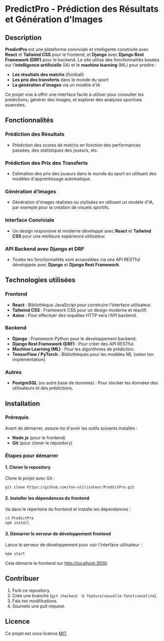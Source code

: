
# PredictPro - Prédiction des Résultats et Génération d'Images

## Description

**PredictPro** est une plateforme conviviale et intelligente construite avec **React** et **Tailwind CSS** pour le frontend, et **Django** avec **Django Rest Framework (DRF)** pour le backend. Le site utilise des fonctionnalités basées sur l'**intelligence artificielle** (IA) et le **machine learning** (ML) pour prédire :

- **Les résultats des matchs** (football)
- **Les prix des transferts** dans le monde du sport
- **La génération d'images** via un modèle d'IA

Ce projet vise à offrir une interface facile à utiliser pour consulter les prédictions, générer des images, et explorer des analyses sportives avancées.

## Fonctionnalités

### Prédiction des Résultats
- Prédiction des scores de matchs en fonction des performances passées, des statistiques des joueurs, etc.
  
### Prédiction des Prix des Transferts
- Estimation des prix des joueurs dans le monde du sport en utilisant des modèles d'apprentissage automatique.

### Génération d'Images
- Génération d'images réalistes ou stylisées en utilisant un modèle d'IA, par exemple pour la création de visuels sportifs.

### Interface Conviviale
- Un design responsive et moderne développé avec **React** et **Tailwind CSS** pour une meilleure expérience utilisateur.

### API Backend avec Django et DRF
- Toutes les fonctionnalités sont accessibles via une API RESTful développée avec **Django** et **Django Rest Framework**.

## Technologies utilisées

### Frontend
- **React** : Bibliothèque JavaScript pour construire l'interface utilisateur.
- **Tailwind CSS** : Framework CSS pour un design moderne et réactif.
- **Axios** : Pour effectuer des requêtes HTTP vers l'API backend.

### Backend
- **Django** : Framework Python pour le développement backend.
- **Django Rest Framework (DRF)** : Pour créer des API RESTful.
- **Machine Learning (ML)** : Pour les algorithmes de prédiction.
- **TensorFlow / PyTorch** : Bibliothèques pour les modèles ML (selon ton implémentation).

### Autres
- **PostgreSQL** (ou autre base de données) : Pour stocker les données des utilisateurs et des prédictions.

## Installation

### Prérequis
Avant de démarrer, assure-toi d'avoir les outils suivants installés :
- **Node.js** (pour le frontend)
- **Git** (pour cloner le repository)

### Étapes pour démarrer

#### 1. Cloner le repository

Clone le projet avec Git :

```bash
git clone https://github.com/ton-utilisateur/PredictPro.git
```

#### 2. Installer les dépendances du frontend

Va dans le répertoire du frontend et installe les dépendances :

```bash
cd PredictPro
npm install
```

#### 3. Démarrer le serveur de développement frontend

Lance le serveur de développement pour voir l'interface utilisateur :

```bash
npm start
```

Cela démarre le frontend sur [http://localhost:3000](http://localhost:3000).



## Contribuer

1. Fork ce repository.
2. Crée une branche (`git checkout -b feature/nouvelle-fonctionnalité`).
3. Fais tes modifications.
4. Soumets une pull request.


## Licence

Ce projet est sous licence [MIT](https://opensource.org/licenses/MIT).
